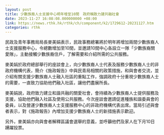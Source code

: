 ```yaml
---
layout: post
title: 少數族裔人士支援中心明年增至10間　政府稱致力建共融社會
date: 2023-11-27 16:08:08.000000000 +08:00
link: https://news.rthk.hk/rthk/ch/component/k2/1729612-20231127.htm
categories: rthk
---
```


民政及青年事務局局長麥美娟表示，民政事務總署將於明年將增加兩間少數族裔人士支援服務中心，令總數增加至10間，並邀請10間中心各設立一隊「少數族裔關愛隊」，主動接觸少數族裔住戶，了解需要和介紹所需的公共服務。

麥美娟於政府總部舉行的座談會上，向少數族裔人士代表及服務少數族裔人士的非政府機構代表，簡介《施政報告》中與民青局相關的政策措施，和與會者交流，並介紹有關支援少數族裔人士融入社區的重點工作，強調政府十分重視少數族裔人士的需要，一直致力協助他們融入社區，讓他們盡展所長。
 
麥美娟說，政府致力建立和諧共融的關愛社會，會持續為少數族裔人士提供服務及支援，協助他們融入社區及使用公共服務。今次座談會邀請促進種族和諧委員會的委員，以及營運少數族裔人士支援服務中心的非政府機構代表出席。當局引述與會者表示，對《施政報告》內增加支援少數族裔人士的新措施表示歡迎。

另外，麥美娟亦向與會者解釋區議會選舉的意義，並呼籲他們及家人在下月10日踴躍投票。
